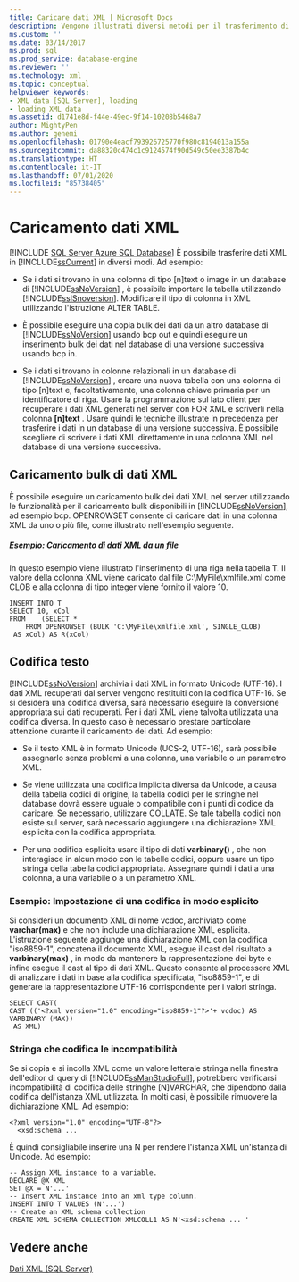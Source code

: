 ```yaml
---
title: Caricare dati XML | Microsoft Docs
description: Vengono illustrati diversi metodi per il trasferimento di dati XML nei database di SQL Server.
ms.custom: ''
ms.date: 03/14/2017
ms.prod: sql
ms.prod_service: database-engine
ms.reviewer: ''
ms.technology: xml
ms.topic: conceptual
helpviewer_keywords:
- XML data [SQL Server], loading
- loading XML data
ms.assetid: d1741e8d-f44e-49ec-9f14-10208b5468a7
author: MightyPen
ms.author: genemi
ms.openlocfilehash: 01790e4eacf793926725770f980c8194013a155a
ms.sourcegitcommit: da88320c474c1c9124574f90d549c50ee3387b4c
ms.translationtype: HT
ms.contentlocale: it-IT
ms.lasthandoff: 07/01/2020
ms.locfileid: "85738405"
---
```

# <a name="load-xml-data"></a>Caricamento dati XML
[!INCLUDE [SQL Server Azure SQL Database](../../includes/applies-to-version/sql-asdb.md)]
  È possibile trasferire dati XML in [!INCLUDE[ssCurrent](../../includes/sscurrent-md.md)] in diversi modi. Ad esempio:  
  
-   Se i dati si trovano in una colonna di tipo [n]text o image in un database di [!INCLUDE[ssNoVersion](../../includes/ssnoversion-md.md)] , è possibile importare la tabella utilizzando [!INCLUDE[ssISnoversion](../../includes/ssisnoversion-md.md)]. Modificare il tipo di colonna in XML utilizzando l'istruzione ALTER TABLE.  
  
-   È possibile eseguire una copia bulk dei dati da un altro database di [!INCLUDE[ssNoVersion](../../includes/ssnoversion-md.md)] usando bcp out e quindi eseguire un inserimento bulk dei dati nel database di una versione successiva usando bcp in.  
  
-   Se i dati si trovano in colonne relazionali in un database di [!INCLUDE[ssNoVersion](../../includes/ssnoversion-md.md)] , creare una nuova tabella con una colonna di tipo [n]text e, facoltativamente, una colonna chiave primaria per un identificatore di riga. Usare la programmazione sul lato client per recuperare i dati XML generati nel server con FOR XML e scriverli nella colonna **[n]text** . Usare quindi le tecniche illustrate in precedenza per trasferire i dati in un database di una versione successiva. È possibile scegliere di scrivere i dati XML direttamente in una colonna XML nel database di una versione successiva.  
  
## <a name="bulk-loading-xml-data"></a>Caricamento bulk di dati XML  
 È possibile eseguire un caricamento bulk dei dati XML nel server utilizzando le funzionalità per il caricamento bulk disponibili in [!INCLUDE[ssNoVersion](../../includes/ssnoversion-md.md)], ad esempio bcp. OPENROWSET consente di caricare dati in una colonna XML da uno o più file, come illustrato nell'esempio seguente.  
  
##### <a name="example-loading-xml-from-files"></a>Esempio: Caricamento di dati XML da un file  
 In questo esempio viene illustrato l'inserimento di una riga nella tabella T. Il valore della colonna XML viene caricato dal file C:\MyFile\xmlfile.xml come CLOB e alla colonna di tipo integer viene fornito il valore 10.  
  
```  
INSERT INTO T  
SELECT 10, xCol  
FROM    (SELECT *      
    FROM OPENROWSET (BULK 'C:\MyFile\xmlfile.xml', SINGLE_CLOB)   
 AS xCol) AS R(xCol)  
```  
  
## <a name="text-encoding"></a>Codifica testo  
 [!INCLUDE[ssNoVersion](../../includes/ssnoversion-md.md)] archivia i dati XML in formato Unicode (UTF-16). I dati XML recuperati dal server vengono restituiti con la codifica UTF-16. Se si desidera una codifica diversa, sarà necessario eseguire la conversione appropriata sui dati recuperati. Per i dati XML viene talvolta utilizzata una codifica diversa. In questo caso è necessario prestare particolare attenzione durante il caricamento dei dati. Ad esempio:  
  
-   Se il testo XML è in formato Unicode (UCS-2, UTF-16), sarà possibile assegnarlo senza problemi a una colonna, una variabile o un parametro XML.  
  
-   Se viene utilizzata una codifica implicita diversa da Unicode, a causa della tabella codici di origine, la tabella codici per le stringhe nel database dovrà essere uguale o compatibile con i punti di codice da caricare. Se necessario, utilizzare COLLATE. Se tale tabella codici non esiste sul server, sarà necessario aggiungere una dichiarazione XML esplicita con la codifica appropriata.  
  
-   Per una codifica esplicita usare il tipo di dati **varbinary()** , che non interagisce in alcun modo con le tabelle codici, oppure usare un tipo stringa della tabella codici appropriata. Assegnare quindi i dati a una colonna, a una variabile o a un parametro XML.  
  
### <a name="example-explicitly-specifying-an-encoding"></a>Esempio: Impostazione di una codifica in modo esplicito  
 Si consideri un documento XML di nome vcdoc, archiviato come **varchar(max)** e che non include una dichiarazione XML esplicita. L'istruzione seguente aggiunge una dichiarazione XML con la codifica "iso8859-1", concatena il documento XML, esegue il cast del risultato a **varbinary(max)** , in modo da mantenere la rappresentazione dei byte e infine esegue il cast al tipo di dati XML. Questo consente al processore XML di analizzare i dati in base alla codifica specificata, "iso8859-1", e di generare la rappresentazione UTF-16 corrispondente per i valori stringa.  
  
```  
SELECT CAST(   
CAST (('<?xml version="1.0" encoding="iso8859-1"?>'+ vcdoc) AS VARBINARY (MAX))   
 AS XML)  
```  
  
### <a name="string-encoding-incompatibilities"></a>Stringa che codifica le incompatibilità  
 Se si copia e si incolla XML come un valore letterale stringa nella finestra dell'editor di query di [!INCLUDE[ssManStudioFull](../../includes/ssmanstudiofull-md.md)], potrebbero verificarsi incompatibilità di codifica delle stringhe [N]VARCHAR, che dipendono dalla codifica dell'istanza XML utilizzata. In molti casi, è possibile rimuovere la dichiarazione XML. Ad esempio:  
  
```  
<?xml version="1.0" encoding="UTF-8"?>  
  <xsd:schema ...  
```  
  
 È quindi consigliabile inserire una N per rendere l'istanza XML un'istanza di Unicode. Ad esempio:  
  
```  
-- Assign XML instance to a variable.  
DECLARE @X XML  
SET @X = N'...'  
-- Insert XML instance into an xml type column.  
INSERT INTO T VALUES (N'...')  
-- Create an XML schema collection  
CREATE XML SCHEMA COLLECTION XMLCOLL1 AS N'<xsd:schema ... '  
```  
  
## <a name="see-also"></a>Vedere anche  
 [Dati XML &#40;SQL Server&#41;](../../relational-databases/xml/xml-data-sql-server.md)  
  
  
